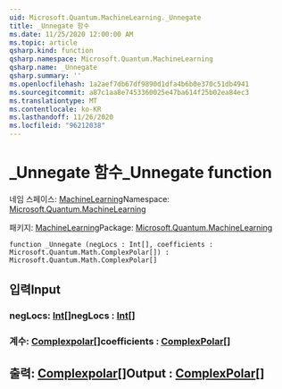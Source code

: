 ```yaml
---
uid: Microsoft.Quantum.MachineLearning._Unnegate
title: _Unnegate 함수
ms.date: 11/25/2020 12:00:00 AM
ms.topic: article
qsharp.kind: function
qsharp.namespace: Microsoft.Quantum.MachineLearning
qsharp.name: _Unnegate
qsharp.summary: ''
ms.openlocfilehash: 1a2aef7db67df9890d1dfa4b6b0e370c51db4941
ms.sourcegitcommit: a87c1aa8e7453360025e47ba614f25b02ea84ec3
ms.translationtype: MT
ms.contentlocale: ko-KR
ms.lasthandoff: 11/26/2020
ms.locfileid: "96212038"
---
```

# <a name="_unnegate-function"></a><span data-ttu-id="e7d8b-102">_Unnegate 함수</span><span class="sxs-lookup"><span data-stu-id="e7d8b-102">_Unnegate function</span></span>

<span data-ttu-id="e7d8b-103">네임 스페이스: [MachineLearning](xref:Microsoft.Quantum.MachineLearning)</span><span class="sxs-lookup"><span data-stu-id="e7d8b-103">Namespace: [Microsoft.Quantum.MachineLearning](xref:Microsoft.Quantum.MachineLearning)</span></span>

<span data-ttu-id="e7d8b-104">패키지: [MachineLearning](https://nuget.org/packages/Microsoft.Quantum.MachineLearning)</span><span class="sxs-lookup"><span data-stu-id="e7d8b-104">Package: [Microsoft.Quantum.MachineLearning](https://nuget.org/packages/Microsoft.Quantum.MachineLearning)</span></span>




```qsharp
function _Unnegate (negLocs : Int[], coefficients : Microsoft.Quantum.Math.ComplexPolar[]) : Microsoft.Quantum.Math.ComplexPolar[]
```


## <a name="input"></a><span data-ttu-id="e7d8b-105">입력</span><span class="sxs-lookup"><span data-stu-id="e7d8b-105">Input</span></span>

### <a name="neglocs--int"></a><span data-ttu-id="e7d8b-106">negLocs: [Int](xref:microsoft.quantum.lang-ref.int)[]</span><span class="sxs-lookup"><span data-stu-id="e7d8b-106">negLocs : [Int](xref:microsoft.quantum.lang-ref.int)[]</span></span>




### <a name="coefficients--complexpolar"></a><span data-ttu-id="e7d8b-107">계수: [Complexpolar](xref:Microsoft.Quantum.Math.ComplexPolar)[]</span><span class="sxs-lookup"><span data-stu-id="e7d8b-107">coefficients : [ComplexPolar](xref:Microsoft.Quantum.Math.ComplexPolar)[]</span></span>





## <a name="output--complexpolar"></a><span data-ttu-id="e7d8b-108">출력: [Complexpolar](xref:Microsoft.Quantum.Math.ComplexPolar)[]</span><span class="sxs-lookup"><span data-stu-id="e7d8b-108">Output : [ComplexPolar](xref:Microsoft.Quantum.Math.ComplexPolar)[]</span></span>

